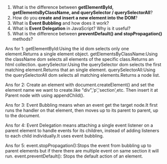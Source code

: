 1. What is the difference between **getElementById, getElementsByClassName, and querySelector / querySelectorAll**?
2. How do you **create and insert a new element into the DOM**?
3. What is **Event Bubbling** and how does it work?
4. What is **Event Delegation** in JavaScript? Why is it useful?
5. What is the difference between **preventDefault() and stopPropagation()** methods?

Ans for 1:
getElementById:Using the id dom selects only one element.Returns a single element object.
getElementsByClassName:Using the className dom selects all elements of the specific class.Returns an html collection.
querySelector:Using the querySelector dom selects the first matching element.Returns that an single element.
querySelectorAll:Using the querySelectorAll dom selects all matching elements.Returns a node list.

Ans for 2:
Create an element with document.createElement() and set the element name we want to create.like "div",'p','section',etc.
Then insert it at Parent node with using appendChild().

Ans for 3:
Event Bubbling means when an event get the target node.It first runs the handler on that element, then moves up to its parent to parent, up to the document.

Ans for 4:
Event Delegation means attaching a single event listener on a parent element to handle events for its children, instead of adding listeners to each child individually.It uses event bubbling.

Ans for 5:
event.stopPropagation():Stops the event from bubbling up to parent elements but if there there are multiple event on same section it will run.
event.preventDefault(): Stops the default action of an element.